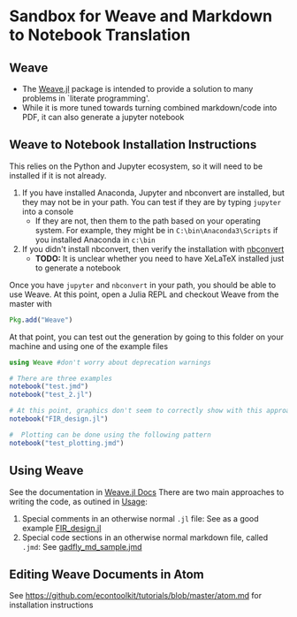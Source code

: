 # Sandbox for Weave and Markdown to Notebook Translation

##  Weave

- The [Weave.jl](https://github.com/mpastell/Weave.jl) package is intended to provide a solution to many problems in `literate programming'.
- While it is more tuned towards turning combined markdown/code into PDF, it can also generate a jupyter notebook

## Weave to Notebook Installation Instructions
 This relies on the Python and Jupyter ecosystem, so it will need to be installed if it is not already.

1. If you have installed Anaconda, Jupyter and nbconvert are installed, but they may not be in your path.  You can test if they are by typing `jupyter` into a console
    - If they are not, then them to the path based on your operating system.  For example, they might be in `C:\bin\Anaconda3\Scripts` if you installed Anaconda in `c:\bin`
1. If you didn't install nbconvert, then verify the installation with [nbconvert](https://nbconvert.readthedocs.io/en/latest/install.html)
    - **TODO:** It is unclear whether you need to have XeLaTeX installed just to generate a notebook

Once you have `jupyter` and `nbconvert` in your path, you should be able to use Weave.  At this point, open a Julia REPL and checkout Weave from the master with
```julia
Pkg.add("Weave")
```

At that point, you can test out the generation by going to this folder on your machine and using one of the example files
```julia
using Weave #don't worry about deprecation warnings

# There are three examples
notebook("test.jmd")
notebook("test_2.jl")

# At this point, graphics don't seem to correctly show with this approach, but the rest should run.
notebook("FIR_design.jl")

#  Plotting can be done using the following pattern
notebook("test_plotting.jmd")
```

## Using Weave
See the documentation in [Weave.jl Docs](http://weavejl.mpastell.com/stable/)  There are two main approaches to writing the code, as outined in [Usage](http://weavejl.mpastell.com/stable/usage/):

1. Special comments in an otherwise normal `.jl` file:  See  as a good example [FIR_design.jl](https://github.com/mpastell/Weave.jl/blob/master/examples/FIR_design.jl)
1. Special code sections in an otherwise normal markdown file, called `.jmd`:  See  [gadfly_md_sample.jmd](https://raw.githubusercontent.com/mpastell/Weave.jl/master/examples/gadfly_md_sample.jmd)

## Editing Weave Documents in Atom
See https://github.com/econtoolkit/tutorials/blob/master/atom.md for installation instructions
